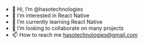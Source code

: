 - 👋 Hi, I’m @hasotechnologies
- 👀 I’m interested in React Native
- 🌱 I’m currently learning React Native
- 💞️ I’m looking to collaborate on many projects
- 📫 How to reach me hasotechnologies@gmail.com

<!---
hasotechnologies/hasotechnologies is a ✨ special ✨ repository because its `README.md` (this file) appears on your GitHub profile.
You can click the Preview link to take a look at your changes.
--->
